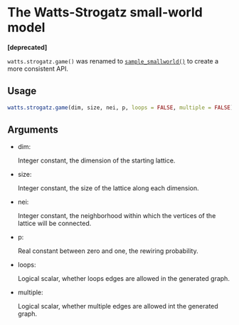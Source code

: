 # The Watts-Strogatz small-world model

**\[deprecated\]**

`watts.strogatz.game()` was renamed to
[`sample_smallworld()`](https://r.igraph.org/reference/sample_smallworld.md)
to create a more consistent API.

## Usage

``` r
watts.strogatz.game(dim, size, nei, p, loops = FALSE, multiple = FALSE)
```

## Arguments

- dim:

  Integer constant, the dimension of the starting lattice.

- size:

  Integer constant, the size of the lattice along each dimension.

- nei:

  Integer constant, the neighborhood within which the vertices of the
  lattice will be connected.

- p:

  Real constant between zero and one, the rewiring probability.

- loops:

  Logical scalar, whether loops edges are allowed in the generated
  graph.

- multiple:

  Logical scalar, whether multiple edges are allowed int the generated
  graph.
